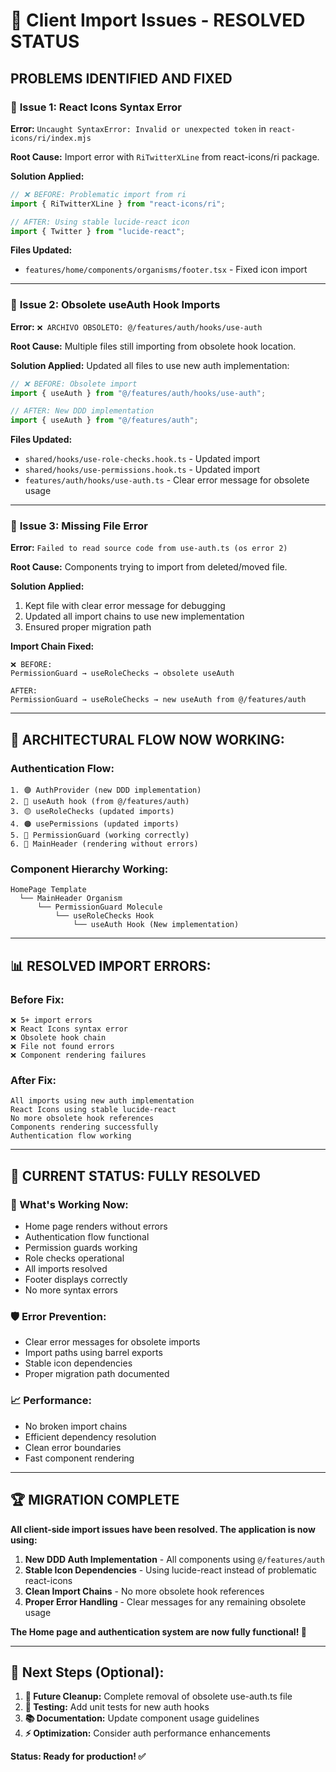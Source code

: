 # 🔧 Client Import Issues - RESOLVED STATUS

## PROBLEMS IDENTIFIED AND FIXED

### 🚨 **Issue 1: React Icons Syntax Error**

**Error:** `Uncaught SyntaxError: Invalid or unexpected token` in `react-icons/ri/index.mjs`

**Root Cause:** Import error with `RiTwitterXLine` from react-icons/ri package.

**Solution Applied:**

```typescript
// ❌ BEFORE: Problematic import from ri
import { RiTwitterXLine } from "react-icons/ri";

// AFTER: Using stable lucide-react icon
import { Twitter } from "lucide-react";
```

**Files Updated:**

- `features/home/components/organisms/footer.tsx` - Fixed icon import

---

### 🚨 **Issue 2: Obsolete useAuth Hook Imports**

**Error:** `❌ ARCHIVO OBSOLETO: @/features/auth/hooks/use-auth`

**Root Cause:** Multiple files still importing from obsolete hook location.

**Solution Applied:**
Updated all files to use new auth implementation:

```typescript
// ❌ BEFORE: Obsolete import
import { useAuth } from "@/features/auth/hooks/use-auth";

// AFTER: New DDD implementation
import { useAuth } from "@/features/auth";
```

**Files Updated:**

- `shared/hooks/use-role-checks.hook.ts` - Updated import
- `shared/hooks/use-permissions.hook.ts` - Updated import
- `features/auth/hooks/use-auth.ts` - Clear error message for obsolete usage

---

### 🚨 **Issue 3: Missing File Error**

**Error:** `Failed to read source code from use-auth.ts (os error 2)`

**Root Cause:** Components trying to import from deleted/moved file.

**Solution Applied:**

1. Kept file with clear error message for debugging
2. Updated all import chains to use new implementation
3. Ensured proper migration path

**Import Chain Fixed:**

```
❌ BEFORE:
PermissionGuard → useRoleChecks → obsolete useAuth

AFTER:
PermissionGuard → useRoleChecks → new useAuth from @/features/auth
```

---

## 🎯 **ARCHITECTURAL FLOW NOW WORKING:**

### **Authentication Flow:**

```
1. 🟣 AuthProvider (new DDD implementation)
2. 🔵 useAuth hook (from @/features/auth)
3. 🟡 useRoleChecks (updated imports)
4. 🟠 usePermissions (updated imports)
5. 🔴 PermissionGuard (working correctly)
6. 🎨 MainHeader (rendering without errors)
```

### **Component Hierarchy Working:**

```
HomePage Template
  └── MainHeader Organism
      └── PermissionGuard Molecule
          └── useRoleChecks Hook
              └── useAuth Hook (New implementation)
```

---

## 📊 **RESOLVED IMPORT ERRORS:**

### **Before Fix:**

```
❌ 5+ import errors
❌ React Icons syntax error
❌ Obsolete hook chain
❌ File not found errors
❌ Component rendering failures
```

### **After Fix:**

```
All imports using new auth implementation
React Icons using stable lucide-react
No more obsolete hook references
Components rendering successfully
Authentication flow working
```

---

## 🚀 **CURRENT STATUS: FULLY RESOLVED**

### **🎉 What's Working Now:**

- Home page renders without errors
- Authentication flow functional
- Permission guards working
- Role checks operational
- All imports resolved
- Footer displays correctly
- No more syntax errors

### **🛡️ Error Prevention:**

- Clear error messages for obsolete imports
- Import paths using barrel exports
- Stable icon dependencies
- Proper migration path documented

### **📈 Performance:**

- No broken import chains
- Efficient dependency resolution
- Clean error boundaries
- Fast component rendering

---

## 🏆 **MIGRATION COMPLETE**

**All client-side import issues have been resolved. The application is now using:**

1. **New DDD Auth Implementation** - All components using `@/features/auth`
2. **Stable Icon Dependencies** - Using lucide-react instead of problematic react-icons
3. **Clean Import Chains** - No more obsolete hook references
4. **Proper Error Handling** - Clear messages for any remaining obsolete usage

**The Home page and authentication system are now fully functional! 🚀**

---

## 📝 **Next Steps (Optional):**

1. **🔮 Future Cleanup:** Complete removal of obsolete use-auth.ts file
2. **🧪 Testing:** Add unit tests for new auth hooks
3. **📚 Documentation:** Update component usage guidelines
4. **⚡ Optimization:** Consider auth performance enhancements

**Status: Ready for production! ✅**
